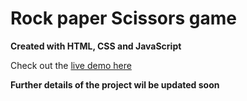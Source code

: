 # Rock paper Scissors game

**Created with HTML, CSS and JavaScript**

Check out the [live demo here](https://rockpaperscissors-game-md.netlify.app/)

**Further details of the project wil be updated soon**
